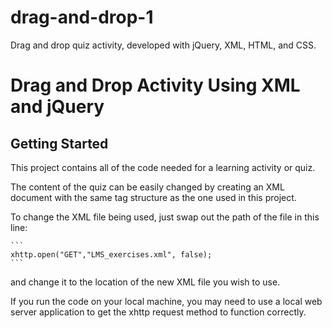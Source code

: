 # drag-and-drop-1
Drag and drop quiz activity, developed with jQuery, XML, HTML, and CSS.

Drag and Drop Activity Using XML and jQuery
===========================================

## Getting Started

This project contains all of the code needed for a learning activity or quiz.  

The content of the quiz can be easily changed by creating an XML document with the same tag structure as the one used in this project.  

To change the XML file being used, just swap out the path of the file in this line:

    ```
    xhttp.open("GET","LMS_exercises.xml", false);  
    ```
    
and change it to the location of the new XML file you wish to use.

If you run the code on your local machine, you may need to use a local web server application to get the xhttp request method to function correctly. 








